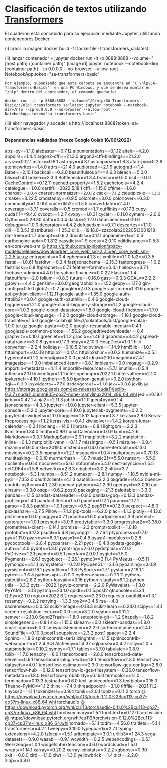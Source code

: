# Clasificación de textos utilizando [Transformers](https://huggingface.co/transformers/)

El cuaderno está concebido para su ejecución mediante Jupyter, utilizando contenedores Docker. 

(i)	crear la imagen
docker build -f Dockerfile -t transformers_sa:latest .

(ii) lanzar contenedor + jupyter
docker run -it -p 8888:8888 --volume="[host path]:/[container path]" [image id] jupyter notebook --notebook-dir=[container path] --ip 0.0.0.0 --no-browser --allow-root --NotebookApp.token="sa-transformers-basic"

    Por ejemplo, suponiendo que esta carpeta se encuentra en "C:\nlp\SA-Transformers-Basic\"  en una PC Windows, y que se desea montar en "/nlp" dentro del contenedor, el comando quedaría:
	
	docker run -it -p 8888:8888 --volume="/C/nlp/SA-Transformers-Basic/:/nlp" transformers_sa:latest jupyter notebook --notebook-dir=/nlp --ip 0.0.0.0 --no-browser --allow-root --NotebookApp.token="sa-transformers-basic"
	
(iii) abrir navegador y acceder a http://localhost:8888?token=sa-transformers-basic

#### Dependencias validadas (freeze Google Colab 16/06/2022)

absl-py==1.1.0
alabaster==0.7.12
albumentations==0.1.12
altair==4.2.0
appdirs==1.4.4
argon2-cffi==21.3.0
argon2-cffi-bindings==21.2.0
arviz==0.12.1
astor==0.8.1
astropy==4.3.1
astunparse==1.6.3
atari-py==0.2.9
atomicwrites==1.4.0
attrs==21.4.0
audioread==2.1.9
autograd==1.4
Babel==2.10.1
backcall==0.2.0
beautifulsoup4==4.6.3
bleach==5.0.0
blis==0.4.1
bokeh==2.3.3
Bottleneck==1.3.4
branca==0.5.0
bs4==0.0.1
CacheControl==0.12.11
cached-property==1.5.2
cachetools==4.2.4
catalogue==1.0.0
certifi==2022.5.18.1
cffi==1.15.0
cftime==1.6.0
chardet==3.0.4
charset-normalizer==2.0.12
click==7.1.2
cloudpickle==1.3.0
cmake==3.22.5
cmdstanpy==0.9.5
colorcet==3.0.0
colorlover==0.3.0
community==1.0.0b1
contextlib2==0.5.5
convertdate==2.4.0
coverage==3.7.1
coveralls==0.5
crcmod==1.7
cufflinks==0.17.3
cupy-cuda111==9.4.0
cvxopt==1.2.7
cvxpy==1.0.31
cycler==0.11.0
cymem==2.0.6
Cython==0.29.30
daft==0.0.4
dask==2.12.0
datascience==0.10.6
debugpy==1.0.0
decorator==4.4.2
defusedxml==0.7.1
descartes==1.1.0
dill==0.3.5.1
distributed==1.25.3
dlib==19.18.0+zzzcolab20220513001918
dm-tree==0.1.7
docopt==0.6.2
docutils==0.17.1
dopamine-rl==1.0.5
earthengine-api==0.1.312
easydict==1.9
ecos==2.0.10
editdistance==0.5.3
en-core-web-sm @ https://github.com/explosion/spacy-models/releases/download/en_core_web_sm-2.2.5/en_core_web_sm-2.2.5.tar.gz
entrypoints==0.4
ephem==4.1.3
et-xmlfile==1.1.0
fa2==0.3.5
fastai==1.0.61
fastdtw==0.3.4
fastjsonschema==2.15.3
fastprogress==1.0.2
fastrlock==0.8
fbprophet==0.7.1
feather-format==0.4.1
filelock==3.7.1
firebase-admin==4.4.0
fix-yahoo-finance==0.0.22
Flask==1.1.4
flatbuffers==2.0
folium==0.8.3
future==0.16.0
gast==0.3.3
GDAL==2.2.2
gdown==4.4.0
gensim==3.6.0
geographiclib==1.52
geopy==1.17.0
gin-config==0.5.0
glob2==0.7
google==2.0.3
google-api-core==1.31.6
google-api-python-client==1.12.11
google-auth==1.35.0
google-auth-httplib2==0.0.4
google-auth-oauthlib==0.4.6
google-cloud-bigquery==1.21.0
google-cloud-bigquery-storage==1.1.2
google-cloud-core==1.0.3
google-cloud-datastore==1.8.0
google-cloud-firestore==1.7.0
google-cloud-language==1.2.0
google-cloud-storage==1.18.1
google-cloud-translate==1.5.0
google-colab @ file:///colabtools/dist/google-colab-1.0.0.tar.gz
google-pasta==0.2.0
google-resumable-media==0.4.1
googleapis-common-protos==1.56.2
googledrivedownloader==0.4
graphviz==0.10.1
greenlet==1.1.2
grpcio==1.46.3
gspread==3.4.2
gspread-dataframe==3.0.8
gym==0.17.3
h5py==2.10.0
HeapDict==1.0.1
hijri-converter==2.2.4
holidays==0.10.5.2
holoviews==1.14.9
html5lib==1.0.1
httpimport==0.5.18
httplib2==0.17.4
httplib2shim==0.0.3
humanize==0.5.1
hyperopt==0.1.2
ideep4py==2.0.0.post3
idna==2.10
imageio==2.4.1
imagesize==1.3.0
imbalanced-learn==0.8.1
imblearn==0.0
imgaug==0.2.9
importlib-metadata==4.11.4
importlib-resources==5.7.1
imutils==0.5.4
inflect==2.1.0
iniconfig==1.1.1
intel-openmp==2022.1.0
intervaltree==2.1.0
ipykernel==4.10.1
ipython==5.5.0
ipython-genutils==0.2.0
ipython-sql==0.3.9
ipywidgets==7.7.0
itsdangerous==1.1.0
jax==0.3.8
jaxlib @ https://storage.googleapis.com/jax-releases/cuda11/jaxlib-0.3.7+cuda11.cudnn805-cp37-none-manylinux2014_x86_64.whl
jedi==0.18.1
jieba==0.42.1
Jinja2==2.11.3
joblib==1.1.0
jpeg4py==0.1.4
jsonschema==4.3.3
jupyter==1.0.0
jupyter-client==5.3.5
jupyter-console==5.2.0
jupyter-core==4.10.0
jupyterlab-pygments==0.2.2
jupyterlab-widgets==1.1.0
kaggle==1.5.12
kapre==0.3.7
keras==2.8.0
Keras-Preprocessing==1.1.2
keras-vis==0.4.1
kiwisolver==1.4.2
korean-lunar-calendar==0.2.1
libclang==14.0.1
librosa==0.8.1
lightgbm==2.2.3
llvmlite==0.34.0
lmdb==0.99
LunarCalendar==0.0.9
lxml==4.2.6
Markdown==3.3.7
MarkupSafe==2.0.1
matplotlib==3.2.2
matplotlib-inline==0.1.3
matplotlib-venn==0.11.7
missingno==0.5.1
mistune==0.8.4
mizani==0.6.0
mkl==2019.0
mlxtend==0.14.0
more-itertools==8.13.0
moviepy==0.2.3.5
mpmath==1.2.1
msgpack==1.0.4
multiprocess==0.70.13
multitasking==0.0.10
murmurhash==1.0.7
music21==5.5.0
natsort==5.5.0
nbclient==0.6.4
nbconvert==5.6.1
nbformat==5.4.0
nest-asyncio==1.5.5
netCDF4==1.5.8
networkx==2.6.3
nibabel==3.0.2
nltk==3.7
notebook==5.3.1
numba==0.51.2
numexpr==2.8.1
numpy==1.18.5
nvidia-ml-py3==7.352.0
oauth2client==4.1.3
oauthlib==3.2.0
okgrade==0.4.3
opencv-contrib-python==4.1.2.30
opencv-python==4.1.2.30
openpyxl==3.0.10
opt-einsum==3.3.0
osqp==0.6.2.post0
packaging==21.3
palettable==3.3.0
pandas==1.1.5
pandas-datareader==0.9.0
pandas-gbq==0.13.3
pandas-profiling==1.4.1
pandocfilters==1.5.0
panel==0.12.1
param==1.12.1
parso==0.8.3
pathlib==1.0.1
patsy==0.5.2
pep517==0.12.0
pexpect==4.8.0
pickleshare==0.7.5
Pillow==7.1.2
pip-tools==6.2.0
plac==1.1.3
plotly==4.13.0
plotnine==0.6.0
pluggy==0.7.1
pooch==1.6.0
portpicker==1.3.9
prefetch-generator==1.0.1
preshed==3.0.6
prettytable==3.3.0
progressbar2==3.38.0
prometheus-client==0.14.1
promise==2.3
prompt-toolkit==1.0.18
protobuf==3.17.3
psutil==5.4.8
psycopg2==2.7.6.1
ptyprocess==0.7.0
py==1.11.0
pyarrow==6.0.1
pyasn1==0.4.8
pyasn1-modules==0.2.8
pycocotools==2.0.4
pycparser==2.21
pyct==0.4.8
pydata-google-auth==1.4.0
pydot==1.3.0
pydot-ng==2.0.0
pydotplus==2.0.2
PyDrive==1.3.1
pyemd==0.5.1
pyerfa==2.0.0.1
pyglet==1.5.0
Pygments==2.6.1
pygobject==3.26.1
pymc3==3.11.4
PyMeeus==0.5.11
pymongo==4.1.1
pymystem3==0.2.0
PyOpenGL==3.1.6
pyparsing==3.0.9
pyrsistent==0.18.1
pysndfile==1.3.8
PySocks==1.7.1
pystan==2.19.1.1
pytest==3.6.4
python-apt==0.0.0
python-chess==0.23.11
python-dateutil==2.8.2
python-louvain==0.16
python-slugify==6.1.2
python-utils==3.3.3
pytz==2022.1
pyviz-comms==2.2.0
PyWavelets==1.3.0
PyYAML==3.13
pyzmq==23.1.0
qdldl==0.1.5.post2
qtconsole==5.3.1
QtPy==2.1.0
regex==2022.6.2
requests==2.23.0
requests-oauthlib==1.3.1
resampy==0.2.2
retrying==1.3.3
rpy2==3.4.5
rsa==4.8
sacremoses==0.0.53
scikit-image==0.18.3
scikit-learn==0.24.0
scipy==1.4.1
screen-resolution-extra==0.0.0
scs==3.2.0
seaborn==0.11.2
semver==2.13.0
Send2Trash==1.8.0
setuptools-git==1.2
Shapely==1.8.2
simplegeneric==0.8.1
six==1.15.0
sklearn==0.0
sklearn-pandas==1.8.0
smart-open==6.0.0
snowballstemmer==2.2.0
sortedcontainers==2.4.0
SoundFile==0.10.3.post1
soupsieve==2.3.2.post1
spacy==2.2.4
Sphinx==1.8.6
sphinxcontrib-serializinghtml==1.1.5
sphinxcontrib-websupport==1.2.4
SQLAlchemy==1.4.37
sqlparse==0.4.2
srsly==1.0.5
statsmodels==0.10.2
sympy==1.7.1
tables==3.7.0
tabulate==0.8.9
tblib==1.7.0
tenacity==8.0.1
tensorboard==2.8.0
tensorboard-data-server==0.6.1
tensorboard-plugin-wit==1.8.1
tensorflow==2.3.0
tensorflow-datasets==4.0.1
tensorflow-estimator==2.3.0
tensorflow-gcs-config==2.8.0
tensorflow-hub==0.12.0
tensorflow-io-gcs-filesystem==0.26.0
tensorflow-metadata==1.8.0
tensorflow-probability==0.16.0
termcolor==1.1.0
terminado==0.13.3
testpath==0.6.0
text-unidecode==1.3
textblob==0.15.3
Theano-PyMC==1.1.2
thinc==7.4.0
threadpoolctl==3.1.0
tifffile==2021.11.2
tinycss2==1.1.1
tokenizers==0.9.4
tomli==2.0.1
toolz==0.11.2
torch @ https://download.pytorch.org/whl/cu113/torch-1.11.0%2Bcu113-cp37-cp37m-linux_x86_64.whl
torchaudio @ https://download.pytorch.org/whl/cu113/torchaudio-0.11.0%2Bcu113-cp37-cp37m-linux_x86_64.whl
torchsummary==1.5.1
torchtext==0.12.0
torchvision @ https://download.pytorch.org/whl/cu113/torchvision-0.12.0%2Bcu113-cp37-cp37m-linux_x86_64.whl
tornado==5.1.1
tqdm==4.56.0
traitlets==5.1.1
transformers==4.2.1
tweepy==3.10.0
typeguard==2.7.1
typing-extensions==4.2.0
tzlocal==1.5.1
uritemplate==3.0.1
urllib3==1.24.3
vega-datasets==0.9.0
wasabi==0.9.1
wcwidth==0.2.5
webencodings==0.5.1
Werkzeug==1.0.1
widgetsnbextension==3.6.0
wordcloud==1.5.0
wrapt==1.14.1
xarray==0.20.2
xarray-einstats==0.2.2
xgboost==0.90
xkit==0.0.0
xlrd==1.1.0
xlwt==1.3.0
yellowbrick==1.4
zict==2.2.0
zipp==3.8.0
